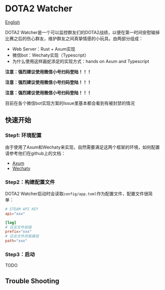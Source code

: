 # DOTA2 Watcher

[English](README_en.md)

DOTA2 Watcher是一个可以监控群友们的DOTA2战绩，以便在第一时间安慰输掉比赛之后的伤心群友，维护群友之间真挚情感的小玩具。由两部分组成：

+ Web Server：Rust + Axum实现
+ 微信bot：Wechaty实现（Typescript）
+ 为什么使用这样画蛇添足的实现方式：hands on Axum and Typescript


**注意：强烈建议使用微信小号扫码登陆！！！**

**注意：强烈建议使用微信小号扫码登陆！！！**

**注意：强烈建议使用微信小号扫码登陆！！！**

目前在各个微信bot实现方案的Issue里基本都会看到有被封禁的情况

## 快速开始

### Step1: 环境配置
由于使用了Axum和Wechaty来实现，自然需要满足这两个框架的环境，如何配置请参考他们在github上的文档：
+ [Axum](https://github.com/tokio-rs/axum)
+ [Wechaty](https://github.com/wechaty/wechaty)

### Step2：构建配置文件
DOTA2 Watcher启动时会读取`config/app.toml`作为配置文件，配置文件很简单：

```toml
# STEAM API KEY
api="xxx"

[log]
# 日志文件前缀
prefix="xxx"
# 日志文件存放路径
path="xxx"
```

### Step3：启动

TODO

## Trouble Shooting
